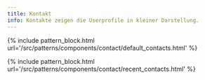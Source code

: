 ```yaml
---
title: Kontakt
info: Kontakte zeigen die Userprofile in kleiner Darstellung.
---
```


{% include pattern_block.html url='/src/patterns/components/contact/default_contacts.html' %}

{% include pattern_block.html url='/src/patterns/components/contact/recent_contacts.html' %}